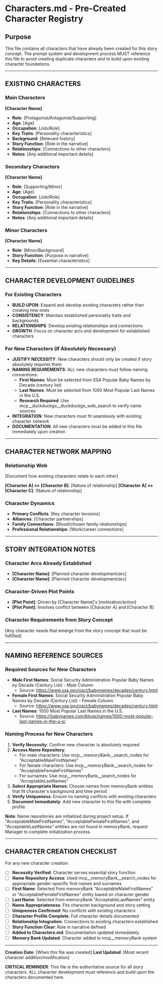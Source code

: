 # Characters.md - Pre-Created Character Registry

## Purpose
This file contains all characters that have already been created for this story concept. The prompt system and development process MUST reference this file to avoid creating duplicate characters and to build upon existing character foundations.

---

## EXISTING CHARACTERS

### Main Characters

**[Character Name]**
- **Role**: [Protagonist/Antagonist/Supporting]
- **Age**: [Age]
- **Occupation**: [Job/Role]
- **Key Traits**: [Personality characteristics]
- **Background**: [Relevant history]
- **Story Function**: [Role in the narrative]
- **Relationships**: [Connections to other characters]
- **Notes**: [Any additional important details]

### Secondary Characters

**[Character Name]**
- **Role**: [Supporting/Minor]
- **Age**: [Age]
- **Occupation**: [Job/Role]
- **Key Traits**: [Personality characteristics]
- **Story Function**: [Role in the narrative]
- **Relationships**: [Connections to other characters]
- **Notes**: [Any additional important details]

### Minor Characters

**[Character Name]**
- **Role**: [Minor/Background]
- **Story Function**: [Purpose in narrative]
- **Key Details**: [Essential characteristics]

---

## CHARACTER DEVELOPMENT GUIDELINES

### For Existing Characters
- **BUILD UPON**: Expand and develop existing characters rather than creating new ones
- **CONSISTENCY**: Maintain established personality traits and backgrounds
- **RELATIONSHIPS**: Develop existing relationships and connections
- **GROWTH**: Focus on character arcs and development for established characters

### For New Characters (If Absolutely Necessary)
- **JUSTIFY NECESSITY**: New characters should only be created if story absolutely requires them
- **NAMING REQUIREMENTS**: ALL new characters must follow naming conventions:
  - **First Names**: Must be selected from SSA Popular Baby Names by Decade (century list)
  - **Last Names**: Must be selected from 1000 Most Popular Last Names in the U.S.
  - **Research Required**: Use mcp__duckduckgo__duckduckgo_web_search to verify name sources
- **INTEGRATION**: New characters must fit seamlessly with existing character network
- **DOCUMENTATION**: All new characters must be added to this file immediately upon creation

---

## CHARACTER NETWORK MAPPING

### Relationship Web
[Document how existing characters relate to each other]

**[Character A] ↔ [Character B]**: [Nature of relationship]
**[Character A] ↔ [Character C]**: [Nature of relationship]

### Character Dynamics
- **Primary Conflicts**: [Key character tensions]
- **Alliances**: [Character partnerships]
- **Family Connections**: [Blood/chosen family relationships]
- **Professional Relationships**: [Work/career connections]

---

## STORY INTEGRATION NOTES

### Character Arcs Already Established
- **[Character Name]**: [Planned character development/arc]
- **[Character Name]**: [Planned character development/arc]

### Character-Driven Plot Points
- **[Plot Point]**: Driven by [Character Name]'s [motivation/action]
- **[Plot Point]**: Involves conflict between [Character A] and [Character B]

### Character Requirements from Story Concept
[Any character needs that emerge from the story concept that must be fulfilled]

---

## NAMING REFERENCE SOURCES

### Required Sources for New Characters
- **Male First Names**: Social Security Administration Popular Baby Names by Decade (Century List) - Male Column
  - Source: https://www.ssa.gov/oact/babynames/decades/century.html
- **Female First Names**: Social Security Administration Popular Baby Names by Decade (Century List) - Female Column
  - Source: https://www.ssa.gov/oact/babynames/decades/century.html
- **Last Names**: 1000 Most Popular Last Names in the U.S.
  - Source: https://babynames.com/blogs/names/1000-most-popular-last-names-in-the-u-s/

### Naming Process for New Characters
1. **Verify Necessity**: Confirm new character is absolutely required
2. **Access Name Repository**: 
   - For male characters: Use mcp__memoryBank__search_nodes for "AcceptableMaleFirstNames"
   - For female characters: Use mcp__memoryBank__search_nodes for "AcceptableFemaleFirstNames"
   - For surnames: Use mcp__memoryBank__search_nodes for "AcceptableLastNames"
3. **Select Appropriate Names**: Choose names from memoryBank entities that fit character's background and time period
4. **Verify Uniqueness**: Ensure no naming conflicts with existing characters
5. **Document Immediately**: Add new character to this file with complete profile

**Note**: Name repositories are initialized during project setup. If "AcceptableMaleFirstNames", "AcceptableFemaleFirstNames", and "AcceptableLastNames" entities are not found in memoryBank, request Manager to complete initialization process.

---

## CHARACTER CREATION CHECKLIST

For any new character creation:
- [ ] **Necessity Verified**: Character serves essential story function
- [ ] **Name Repository Access**: Used mcp__memoryBank__search_nodes for appropriate gender-specific first names and surnames
- [ ] **First Name**: Selected from memoryBank "AcceptableMaleFirstNames" or "AcceptableFemaleFirstNames" entity based on character gender
- [ ] **Last Name**: Selected from memoryBank "AcceptableLastNames" entity
- [ ] **Name Appropriateness**: Fits character background and story setting
- [ ] **Uniqueness Confirmed**: No conflicts with existing characters
- [ ] **Character Profile Complete**: Full character details documented
- [ ] **Relationship Integration**: Connections to existing characters established
- [ ] **Story Function Clear**: Role in narrative defined
- [ ] **Added to Characters.md**: Documentation updated immediately
- [ ] **Memory Bank Updated**: Character added to mcp__memoryBank system

---

**Creation Date**: [When this file was created]
**Last Updated**: [Most recent character addition/modification]

**CRITICAL REMINDER**: This file is the authoritative source for all story characters. ALL character development must reference and build upon the characters documented here.